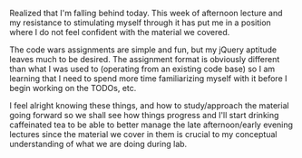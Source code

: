 Realized that I'm falling behind today. This week of afternoon lecture and my resistance to stimulating myself through it has put me in a position where I do not feel confident with the material we covered. 

The code wars assignments are simple and fun, but my jQuery aptitude leaves much to be desired. The assignment format is obviously different than what I was used to (operating from an existing code base) so I am learning that I need to spend more time familiarizing myself with it before I begin working on the TODOs, etc.

I feel alright knowing these things, and how to study/approach the material going forward so we shall see how things progress and I'll start drinking caffeinated tea to be able to better manage the late afternoon/early evening lectures since the material we cover in them is crucial to my conceptual understanding of what we are doing during lab.
